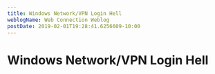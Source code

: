 ```yaml
---
title: Windows Network/VPN Login Hell
weblogName: Web Connection Weblog
postDate: 2019-02-01T19:28:41.6256609-10:00
---
```

# Windows Network/VPN Login Hell